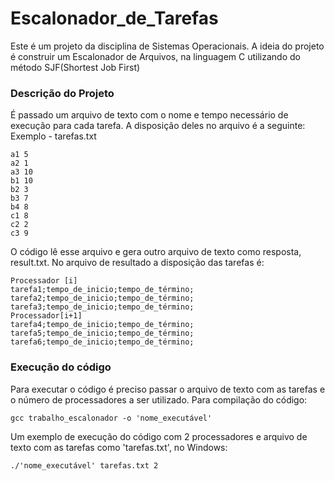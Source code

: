 # Escalonador_de_Tarefas
Este é um projeto da disciplina de Sistemas Operacionais. 
A ideia do projeto é construir um Escalonador de Arquivos, na linguagem C utilizando do método SJF(Shortest Job First)

### Descrição do Projeto
É passado um arquivo de texto com o nome e tempo necessário de execução para cada tarefa. 
A disposição deles no arquivo é a seguinte: 
Exemplo - tarefas.txt
```
a1 5
a2 1
a3 10
b1 10
b2 3
b3 7
b4 8
c1 8
c2 2
c3 9
```
O código lê esse arquivo e gera outro arquivo de texto como resposta, result.txt.
No arquivo de resultado a disposição das tarefas é:
```
Processador [i]
tarefa1;tempo_de_inicio;tempo_de_término;
tarefa2;tempo_de_inicio;tempo_de_término;
tarefa3;tempo_de_inicio;tempo_de_término;
Processador[i+1]
tarefa4;tempo_de_inicio;tempo_de_término;
tarefa5;tempo_de_inicio;tempo_de_término;
tarefa6;tempo_de_inicio;tempo_de_término;
```
### Execução do código
Para executar o código é preciso passar o arquivo de texto com as tarefas e o número de processadores a ser utilizado.
Para compilação do código:
```
gcc trabalho_escalonador -o 'nome_executável'
```
Um exemplo de execução do código com 2 processadores e arquivo de texto com as tarefas como 'tarefas.txt', no Windows:
```
./'nome_executável' tarefas.txt 2
```
